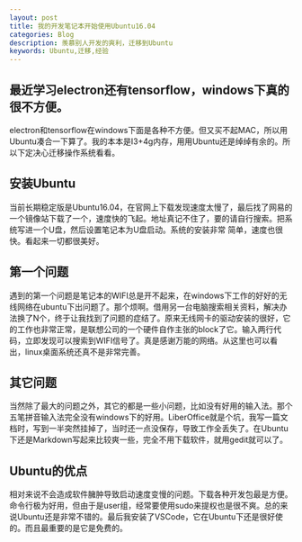 ```yaml
---
layout: post
title: 我的开发笔记本开始使用Ubuntu16.04
categories: Blog
description: 羡慕别人开发的爽利，迁移到Ubuntu
keywords: Ubuntu,迁移,经验
---
```


## 最近学习electron还有tensorflow，windows下真的很不方便。

electron和tensorflow在windows下面是各种不方便。但又买不起MAC，所以用Ubuntu凑合一下算了。我的本本是I3+4g内存，用用Ubuntu还是绰绰有余的。所以下定决心迁移操作系统看看。

## 安装Ubuntu

当前长期稳定版是Ubuntu16.04，在官网上下载发现速度太慢了，最后找了网易的一个镜像站下载了一个，速度快的飞起。地址真记不住了，要的请自行搜索。把系统写进一个U盘，然后设置笔记本为U盘启动。系统的安装非常 简单，速度也很快。看起来一切都很美好。

## 第一个问题

遇到的第一个问题是笔记本的WIFI总是开不起来，在windows下工作的好好的无线网络在ubuntu下出问题了。那个烦啊。借用另一台电脑搜索相关资料，解决办法换了N个，终于让我找到了问题的症结了。原来无线网卡的驱动安装的很好，它的工作也非常正常，是联想公司的一个硬件自作主张的block了它。输入两行代码，立即发现可以搜索到WIFI信号了。真是感谢万能的网络。从这里也可以看出，linux桌面系统还真不是非常完善。

## 其它问题

当然除了最大的问题之外，其它的都是一些小问题，比如没有好用的输入法。那个五笔拼音输入法完全没有windows下的好用。LiberOffice就是个坑，我写一篇文档时，写到一半突然挂掉了，当时还一点没保存，导致工作全丢失了。在Ubuntu下还是Markdown写起来比较爽一些，完全不用下载软件，就用gedit就可以了。

## Ubuntu的优点

相对来说不会造成软件臃肿导致启动速度变慢的问题。下载各种开发包最是方便。命令行极为好用，但由于是user组，经常要使用sudo来提权也是很不爽。总的来说Ubuntu还是非常不错的。最后我安装了VSCode，它在Ubuntu下还是很好使的。而且最重要的是它是免费的。



